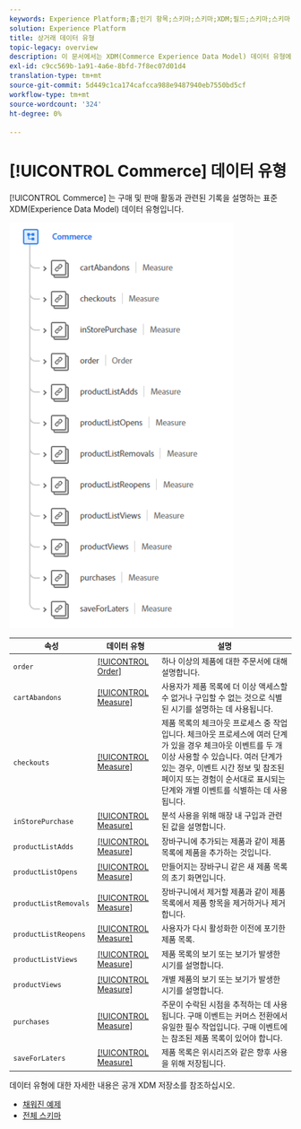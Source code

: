 ```yaml
---
keywords: Experience Platform;홈;인기 항목;스키마;스키마;XDM;필드;스키마;스키마;상거래;데이터 유형;데이터 유형;데이터 유형;A;
solution: Experience Platform
title: 상거래 데이터 유형
topic-legacy: overview
description: 이 문서에서는 XDM(Commerce Experience Data Model) 데이터 유형에 대한 개요를 제공합니다.
exl-id: c9cc569b-1a91-4a6e-8bfd-7f8ec07d01d4
translation-type: tm+mt
source-git-commit: 5d449c1ca174cafcca988e9487940eb7550bd5cf
workflow-type: tm+mt
source-wordcount: '324'
ht-degree: 0%

---
```


# [!UICONTROL Commerce] 데이터 유형

[!UICONTROL Commerce] 는 구매 및 판매 활동과 관련된 기록을 설명하는 표준 XDM(Experience Data Model) 데이터 유형입니다.

<img src="../images/data-types/commerce.PNG" width="400" /><br />

| 속성 | 데이터 유형 | 설명 |
| --- | --- | --- |
| `order` | [[!UICONTROL Order]](./order.md) | 하나 이상의 제품에 대한 주문서에 대해 설명합니다. |
| `cartAbandons` | [[!UICONTROL Measure]](./measure.md) | 사용자가 제품 목록에 더 이상 액세스할 수 없거나 구입할 수 없는 것으로 식별된 시기를 설명하는 데 사용됩니다. |
| `checkouts` | [[!UICONTROL Measure]](./measure.md) | 제품 목록의 체크아웃 프로세스 중 작업입니다. 체크아웃 프로세스에 여러 단계가 있을 경우 체크아웃 이벤트를 두 개 이상 사용할 수 있습니다. 여러 단계가 있는 경우, 이벤트 시간 정보 및 참조된 페이지 또는 경험이 순서대로 표시되는 단계와 개별 이벤트를 식별하는 데 사용됩니다. |
| `inStorePurchase` | [[!UICONTROL Measure]](./measure.md) | 분석 사용을 위해 매장 내 구입과 관련된 값을 설명합니다. |
| `productListAdds` | [[!UICONTROL Measure]](./measure.md) | 장바구니에 추가되는 제품과 같이 제품 목록에 제품을 추가하는 것입니다. |
| `productListOpens` | [[!UICONTROL Measure]](./measure.md) | 만들어지는 장바구니 같은 새 제품 목록의 초기 화면입니다. |
| `productListRemovals` | [[!UICONTROL Measure]](./measure.md) | 장바구니에서 제거할 제품과 같이 제품 목록에서 제품 항목을 제거하거나 제거합니다. |
| `productListReopens` | [[!UICONTROL Measure]](./measure.md) | 사용자가 다시 활성화한 이전에 포기한 제품 목록. |
| `productListViews` | [[!UICONTROL Measure]](./measure.md) | 제품 목록의 보기 또는 보기가 발생한 시기를 설명합니다. |
| `productViews` | [[!UICONTROL Measure]](./measure.md) | 개별 제품의 보기 또는 보기가 발생한 시기를 설명합니다. |
| `purchases` | [[!UICONTROL Measure]](./measure.md) | 주문이 수락된 시점을 추적하는 데 사용됩니다. 구매 이벤트는 커머스 전환에서 유일한 필수 작업입니다. 구매 이벤트에는 참조된 제품 목록이 있어야 합니다. |
| `saveForLaters` | [[!UICONTROL Measure]](./measure.md) | 제품 목록은 위시리즈와 같은 향후 사용을 위해 저장됩니다. |

데이터 유형에 대한 자세한 내용은 공개 XDM 저장소를 참조하십시오.

* [채워진 예제](https://github.com/adobe/xdm/blob/master/components/datatypes/marketing/commerce.example.1.json)
* [전체 스키마](https://github.com/adobe/xdm/blob/master/components/datatypes/marketing/commerce.schema.json)
